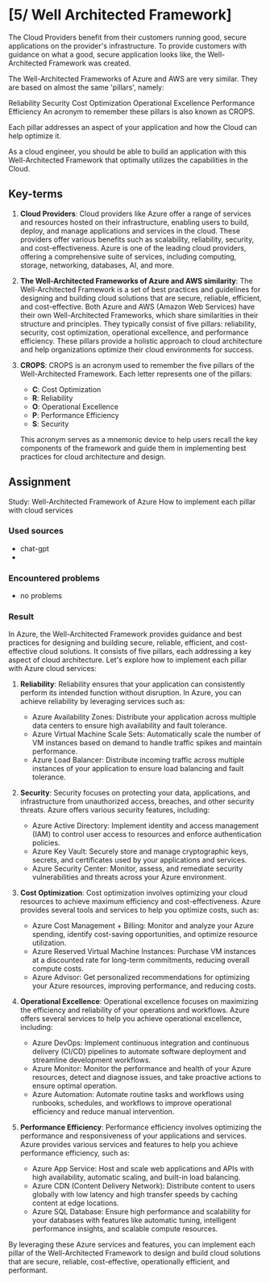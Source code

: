 # [5/ Well Architected Framework]

The Cloud Providers benefit from their customers running good, secure applications on the provider's infrastructure. To provide customers with guidance on what a good, secure application looks like, the Well-Architected Framework was created.

The Well-Architected Frameworks of Azure and AWS are very similar. They are based on almost the same 'pillars', namely:

Reliability
Security
Cost Optimization
Operational Excellence
Performance Efficiency
An acronym to remember these pillars is also known as CROPS.

Each pillar addresses an aspect of your application and how the Cloud can help optimize it.

As a cloud engineer, you should be able to build an application with this Well-Architected Framework that optimally utilizes the capabilities in the Cloud.

## Key-terms

1. **Cloud Providers**: Cloud providers like Azure offer a range of services and resources hosted on their infrastructure, enabling users to build, deploy, and manage applications and services in the cloud. These providers offer various benefits such as scalability, reliability, security, and cost-effectiveness. Azure is one of the leading cloud providers, offering a comprehensive suite of services, including computing, storage, networking, databases, AI, and more.

2. **The Well-Architected Frameworks of Azure and AWS similarity**: The Well-Architected Framework is a set of best practices and guidelines for designing and building cloud solutions that are secure, reliable, efficient, and cost-effective. Both Azure and AWS (Amazon Web Services) have their own Well-Architected Frameworks, which share similarities in their structure and principles. They typically consist of five pillars: reliability, security, cost optimization, operational excellence, and performance efficiency. These pillars provide a holistic approach to cloud architecture and help organizations optimize their cloud environments for success.

3. **CROPS**: CROPS is an acronym used to remember the five pillars of the Well-Architected Framework. Each letter represents one of the pillars:
   
   - **C**: Cost Optimization
   - **R**: Reliability
   - **O**: Operational Excellence
   - **P**: Performance Efficiency
   - **S**: Security
   
   This acronym serves as a mnemonic device to help users recall the key components of the framework and guide them in implementing best practices for cloud architecture and design.

## Assignment

Study:
Well-Architected Framework of Azure
How to implement each pillar with cloud services

### Used sources

- chat-gpt
- 

### Encountered problems

- no problems

### Result

In Azure, the Well-Architected Framework provides guidance and best practices for designing and building secure, reliable, efficient, and cost-effective cloud solutions. It consists of five pillars, each addressing a key aspect of cloud architecture. Let's explore how to implement each pillar with Azure cloud services:

1. **Reliability**: Reliability ensures that your application can consistently perform its intended function without disruption. In Azure, you can achieve reliability by leveraging services such as:
   
   - Azure Availability Zones: Distribute your application across multiple data centers to ensure high availability and fault tolerance.
   - Azure Virtual Machine Scale Sets: Automatically scale the number of VM instances based on demand to handle traffic spikes and maintain performance.
   - Azure Load Balancer: Distribute incoming traffic across multiple instances of your application to ensure load balancing and fault tolerance.

2. **Security**: Security focuses on protecting your data, applications, and infrastructure from unauthorized access, breaches, and other security threats. Azure offers various security features, including:
   
   - Azure Active Directory: Implement identity and access management (IAM) to control user access to resources and enforce authentication policies.
   - Azure Key Vault: Securely store and manage cryptographic keys, secrets, and certificates used by your applications and services.
   - Azure Security Center: Monitor, assess, and remediate security vulnerabilities and threats across your Azure environment.

3. **Cost Optimization**: Cost optimization involves optimizing your cloud resources to achieve maximum efficiency and cost-effectiveness. Azure provides several tools and services to help you optimize costs, such as:
   
   - Azure Cost Management + Billing: Monitor and analyze your Azure spending, identify cost-saving opportunities, and optimize resource utilization.
   - Azure Reserved Virtual Machine Instances: Purchase VM instances at a discounted rate for long-term commitments, reducing overall compute costs.
   - Azure Advisor: Get personalized recommendations for optimizing your Azure resources, improving performance, and reducing costs.

4. **Operational Excellence**: Operational excellence focuses on maximizing the efficiency and reliability of your operations and workflows. Azure offers several services to help you achieve operational excellence, including:
   
   - Azure DevOps: Implement continuous integration and continuous delivery (CI/CD) pipelines to automate software deployment and streamline development workflows.
   - Azure Monitor: Monitor the performance and health of your Azure resources, detect and diagnose issues, and take proactive actions to ensure optimal operation.
   - Azure Automation: Automate routine tasks and workflows using runbooks, schedules, and workflows to improve operational efficiency and reduce manual intervention.

5. **Performance Efficiency**: Performance efficiency involves optimizing the performance and responsiveness of your applications and services. Azure provides various services and features to help you achieve performance efficiency, such as:
   
   - Azure App Service: Host and scale web applications and APIs with high availability, automatic scaling, and built-in load balancing.
   - Azure CDN (Content Delivery Network): Distribute content to users globally with low latency and high transfer speeds by caching content at edge locations.
   - Azure SQL Database: Ensure high performance and scalability for your databases with features like automatic tuning, intelligent performance insights, and scalable compute resources.

By leveraging these Azure services and features, you can implement each pillar of the Well-Architected Framework to design and build cloud solutions that are secure, reliable, cost-effective, operationally efficient, and performant.